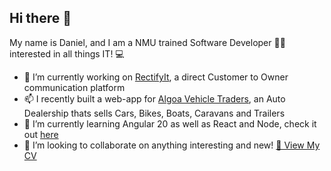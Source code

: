 ## Hi there 👋

My name is Daniel, and I am a NMU trained Software Developer 👨‍🎓 interested in all things IT! 💻

- 🔭  I’m currently working on [RectifyIt](http://rectifyit.co.za), a direct Customer to Owner communication platform
- 📫  I recently built a web-app for [Algoa Vehicle Traders](https://www.algoavehicletraders.co.za), an Auto Dealership thats sells Cars, Bikes, Boats, Caravans and Trailers
- 🌱  I’m currently learning Angular 20 as well as React and Node, check it out [here](https://github.com/DMGsilverfish/second-angular-app)
- 👯  I’m looking to collaborate on anything interesting and new! <a href="Daniel_Gibson_CV.pdf" target="_blank">📄 View My CV</a>

<!--
**DMGsilverfish/dmgsilverfish** is a ✨ _special_ ✨ repository because its `README.md` (this file) appears on your GitHub profile.

Here are some ideas to get you started:

- 🔭 I’m currently working on ...
- 🌱 I’m currently learning ...
- 👯 I’m looking to collaborate on ...
- 🤔 I’m looking for help with ...
- 💬 Ask me about ...
- 📫 How to reach me: ...
- 😄 Pronouns: ...
- ⚡ Fun fact: ...
-->
